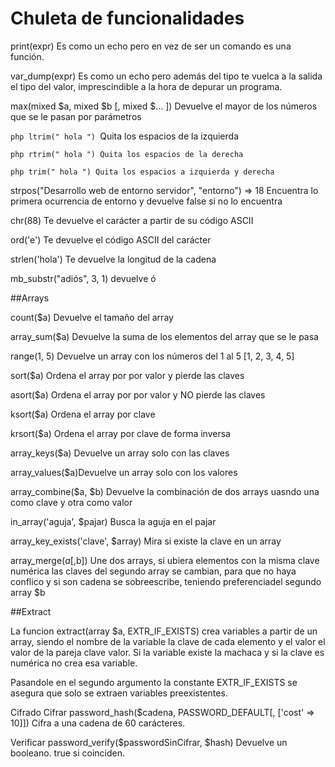 # Chuleta de funcionalidades
print(expr) Es como un echo pero en vez de ser un comando es una función.

var_dump(expr) Es como un echo pero además del tipo te vuelca a la salida el tipo del valor, imprescindible a la hora de depurar un programa.

max(mixed $a, mixed $b [, mixed $... ]) Devuelve el mayor de los números que se le pasan por parámetros

```php ltrim(" hola ") ```Quita los espacios de la izquierda 

```php rtrim(" hola ") Quita los espacios de la derecha ```

```php trim(" hola ") Quita los espacios a izquierda y derecha```

strpos("Desarrollo web de entorno servidor", "entorno") => 18 Encuentra lo primera ocurrencia de entorno y devuelve false si no lo encuentra

chr(88) Te devuelve el carácter a partir de su código ASCII

ord('e') Te devuelve el código ASCII del carácter

strlen('hola') Te devuelve la longitud de la cadena

mb_substr("adiós", 3, 1) devuelve ó

##Arrays

count($a) Devuelve el tamaño del array

array_sum($a) Devuelve la suma de los elementos del array que se le pasa

range(1, 5) Devuelve un array con los números del 1 al 5 [1, 2, 3, 4, 5]

sort($a) Ordena el array por por valor y pierde las claves

asort($a) Ordena el array por por valor y NO pierde las claves

ksort($a) Ordena el array por clave

krsort($a) Ordena el array por clave de forma inversa

array_keys($a) Devuelve un array solo con las claves

array_values($a)Devuelve un array solo con los valores

array_combine($a, $b) Devuelve la combinación de dos arrays uasndo una como clave y otra como valor

in_array('aguja', $pajar) Busca la aguja en el pajar

array_key_exists('clave', $array) Mira si existe la clave en un array

array_merge($a[,$b]) Une dos arrays, si ubiera elementos con la misma clave numérica las claves del segundo array se cambian, para que no haya conflico y si son cadena se sobreescribe, teniendo preferenciadel segundo array $b

##Extract

La funcion extract(array $a, EXTR_IF_EXISTS) crea variables a partir de un array, siendo el nombre de la variable la clave de cada elemento y el valor el valor de la pareja clave valor. Si la variable existe la machaca y si la clave es numérica no crea esa variable.

Pasandole en el segundo argumento la constante EXTR_IF_EXISTS se asegura que solo se extraen variables preexistentes.

Cifrado
Cifrar
password_hash($cadena, PASSWORD_DEFAULT[, ['cost' => 10]]) Cifra a una cadena de 60 carácteres.

Verificar
password_verify($passwordSinCifrar, $hash) Devuelve un booleano. true si coinciden.